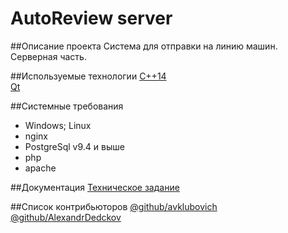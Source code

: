 # AutoReview server

##Описание проекта
Система для отправки на линию машин.  
Серверная часть.

##Используемые технологии
[C++14](https://ru.wikipedia.org/wiki/C%2B%2B14)  
[Qt](https://ru.wikipedia.org/wiki/Qt)

##Системные требования
* Windows; Linux
* nginx
* PostgreSql v9.4 и выше
* php
* apache

##Документация
[Техническое задание](https://drive.google.com/drive/folders/0B-k9g1uUW39MazRrUzMyLUxFOUk)

##Список контрибьюторов
[@github/avklubovich](../../../../avklubovich)  
[@github/AlexandrDedckov](../../../../AlexandrDedckov)